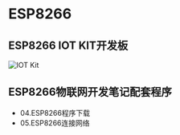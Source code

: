 # ESP8266

## ESP8266 IOT KIT开发板

![IOT Kit](http://cdn.tonycode.top/1.jpg)

## ESP8266物联网开发笔记配套程序

- 04.ESP8266程序下载
- 05.ESP8266连接网络
